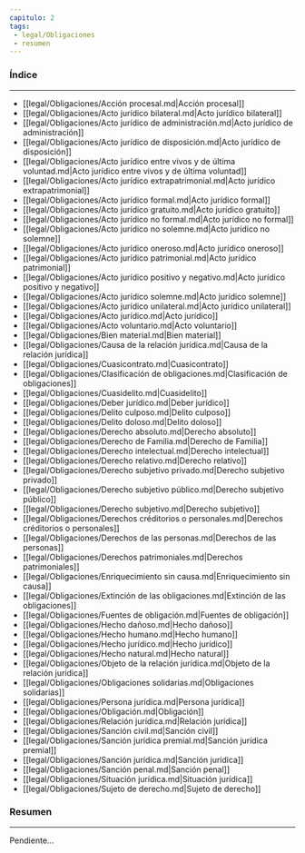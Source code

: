 ```yaml
---
capitulo: 2
tags: 
 - legal/Obligaciones
 - resumen
---
```

### Índice
---
 * [[legal/Obligaciones/Acción procesal.md|Acción procesal]]
 * [[legal/Obligaciones/Acto jurídico bilateral.md|Acto jurídico bilateral]]
 * [[legal/Obligaciones/Acto jurídico de administración.md|Acto jurídico de administración]]
 * [[legal/Obligaciones/Acto jurídico de disposición.md|Acto jurídico de disposición]]
 * [[legal/Obligaciones/Acto jurídico entre vivos y de última voluntad.md|Acto jurídico entre vivos y de última voluntad]]
 * [[legal/Obligaciones/Acto jurídico extrapatrimonial.md|Acto jurídico extrapatrimonial]]
 * [[legal/Obligaciones/Acto jurídico formal.md|Acto jurídico formal]]
 * [[legal/Obligaciones/Acto jurídico gratuito.md|Acto jurídico gratuito]]
 * [[legal/Obligaciones/Acto jurídico no formal.md|Acto jurídico no formal]]
 * [[legal/Obligaciones/Acto jurídico no solemne.md|Acto jurídico no solemne]]
 * [[legal/Obligaciones/Acto jurídico oneroso.md|Acto jurídico oneroso]]
 * [[legal/Obligaciones/Acto jurídico patrimonial.md|Acto jurídico patrimonial]]
 * [[legal/Obligaciones/Acto jurídico positivo y negativo.md|Acto jurídico positivo y negativo]]
 * [[legal/Obligaciones/Acto jurídico solemne.md|Acto jurídico solemne]]
 * [[legal/Obligaciones/Acto jurídico unilateral.md|Acto jurídico unilateral]]
 * [[legal/Obligaciones/Acto jurídico.md|Acto jurídico]]
 * [[legal/Obligaciones/Acto voluntario.md|Acto voluntario]]
 * [[legal/Obligaciones/Bien material.md|Bien material]]
 * [[legal/Obligaciones/Causa de la relación jurídica.md|Causa de la relación jurídica]]
 * [[legal/Obligaciones/Cuasicontrato.md|Cuasicontrato]]
 * [[legal/Obligaciones/Clasificación de obligaciones.md|Clasificación de obligaciones]]
 * [[legal/Obligaciones/Cuasidelito.md|Cuasidelito]]
 * [[legal/Obligaciones/Deber jurídico.md|Deber jurídico]]
 * [[legal/Obligaciones/Delito culposo.md|Delito culposo]]
 * [[legal/Obligaciones/Delito doloso.md|Delito doloso]]
 * [[legal/Obligaciones/Derecho absoluto.md|Derecho absoluto]]
 * [[legal/Obligaciones/Derecho de Familia.md|Derecho de Familia]]
 * [[legal/Obligaciones/Derecho intelectual.md|Derecho intelectual]]
 * [[legal/Obligaciones/Derecho relativo.md|Derecho relativo]]
 * [[legal/Obligaciones/Derecho subjetivo privado.md|Derecho subjetivo privado]]
 * [[legal/Obligaciones/Derecho subjetivo público.md|Derecho subjetivo público]]
 * [[legal/Obligaciones/Derecho subjetivo.md|Derecho subjetivo]]
 * [[legal/Obligaciones/Derechos créditorios o personales.md|Derechos créditorios o personales]]
 * [[legal/Obligaciones/Derechos de las personas.md|Derechos de las personas]]
 * [[legal/Obligaciones/Derechos patrimoniales.md|Derechos patrimoniales]]
 * [[legal/Obligaciones/Enriquecimiento sin causa.md|Enriquecimiento sin causa]]
 * [[legal/Obligaciones/Extinción de las obligaciones.md|Extinción de las obligaciones]]
 * [[legal/Obligaciones/Fuentes de obligación.md|Fuentes de obligación]]
 * [[legal/Obligaciones/Hecho dañoso.md|Hecho dañoso]]
 * [[legal/Obligaciones/Hecho humano.md|Hecho humano]]
 * [[legal/Obligaciones/Hecho jurídico.md|Hecho jurídico]]
 * [[legal/Obligaciones/Hecho natural.md|Hecho natural]]
 * [[legal/Obligaciones/Objeto de la relación jurídica.md|Objeto de la relación jurídica]]
 * [[legal/Obligaciones/Obligaciones solidarias.md|Obligaciones solidarias]]
 * [[legal/Obligaciones/Persona jurídica.md|Persona jurídica]]
 * [[legal/Obligaciones/Obligación.md|Obligación]]
 * [[legal/Obligaciones/Relación jurídica.md|Relación jurídica]]
 * [[legal/Obligaciones/Sanción civil.md|Sanción civil]]
 * [[legal/Obligaciones/Sanción jurídica premial.md|Sanción jurídica premial]]
 * [[legal/Obligaciones/Sanción jurídica.md|Sanción jurídica]]
 * [[legal/Obligaciones/Sanción penal.md|Sanción penal]]
 * [[legal/Obligaciones/Situación jurídica.md|Situación jurídica]]
 * [[legal/Obligaciones/Sujeto de derecho.md|Sujeto de derecho]]

### Resumen
---
Pendiente...